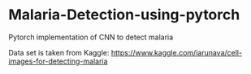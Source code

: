 # Malaria-Detection-using-pytorch
Pytorch implementation of CNN to detect malaria


Data set is taken from Kaggle:
https://www.kaggle.com/iarunava/cell-images-for-detecting-malaria
